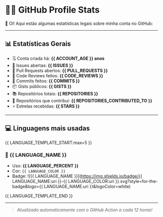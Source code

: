 # 🧑‍💻 GitHub Profile Stats

👋 Oi! Aqui estão algumas estatísticas legais sobre minha conta no GitHub:

---

## 📊 Estatísticas Gerais

- 🗓️ Conta criada há: **{{ ACCOUNT_AGE }} anos**
- 🧵 Issues abertas: **{{ ISSUES }}**
- 🔀 Pull Requests abertos: **{{ PULL_REQUESTS }}**
- 👀 Code Reviews feitos: **{{ CODE_REVIEWS }}**
- 🧬 Commits feitos: **{{ COMMITS }}**
- 📦 Gists públicos: **{{ GISTS }}**
- 📚 Repositórios totais: **{{ REPOSITORIES }}**
- 🤝 Repositórios que contribui: **{{ REPOSITORIES_CONTRIBUTED_TO }}**
- ⭐ Estrelas recebidas: **{{ STARS }}**

---

## 💻 Linguagens mais usadas

{{ LANGUAGE_TEMPLATE_START:max=5 }}
### 🔹 **{{ LANGUAGE_NAME }}**
- Uso: **{{ LANGUAGE_PERCENT }}**
- Cor: `{{ LANGUAGE_COLOR }}`
- Badge: ![{{ LANGUAGE_NAME }}](https://img.shields.io/badge/{{ LANGUAGE_NAME:uri }}-{{ LANGUAGE_COLOR:uri }}.svg?style=for-the-badge&logo={{ LANGUAGE_NAME:uri }}&logoColor=white)

{{ LANGUAGE_TEMPLATE_END }}

---

> *Atualizado automaticamente com o GitHub Action a cada 12 horas!*
